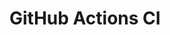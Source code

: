 # GitHub Actions CI
































































































































































































































































































































































































































































































































































































































































































































































































































































































































































































































































































































































































































































































































































































































































































































































































































































































































































































































































































































































































































































































































































































































































































































































































































